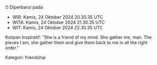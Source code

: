⏰ Diperbarui pada:
- WIB: Kamis, 24 Oktober 2024 20.30.35 UTC
- WITA: Kamis, 24 Oktober 2024 21.30.35 UTC
- WIT: Kamis, 24 Oktober 2024 22.30.35 UTC

Kutipan Inspiratif:
"She is a friend of my mind. She gather me, man. The pieces I am, she gather them and give them back to me in all the right order."


Kategori: friendship

